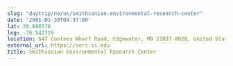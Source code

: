 ```yaml
---
slug: "daytrip/na/us/smithsonian-environmental-research-center"
date: '2001-01-30T04:37:00'
lat: 38.886578
lng: -76.542719
location: 647 Contees Wharf Road, Edgewater, MD 21037-0028, United States
external_url: https://serc.si.edu
title: Smithsonian Environmental Research Center
---
```



